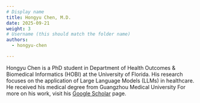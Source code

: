 ```yaml
---
# Display name
title: Hongyu Chen, M.D.
date: 2025-09-21
weight: 3
# Username (this should match the folder name)
authors:
  - hongyu-chen

---
```


Hongyu Chen is a PhD student in Department of Health Outcomes & Biomedical Informatics (HOBI) at the University of Florida. His research focuses on the application of Large Language Models (LLMs) in healthcare. He received his medical degree from Guangzhou Medical University
For more on his work, visit his [Google Scholar](https://scholar.google.com/citations?view_op=list_works&hl=en&user=HoM0V_4AAAAJ) page.
